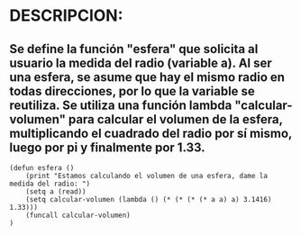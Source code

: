 # DESCRIPCION:
## Se define la función "esfera" que solicita al usuario la medida del radio (variable a). Al ser una esfera, se asume que hay el mismo radio en todas direcciones, por lo que la variable se reutiliza. Se utiliza una función lambda "calcular-volumen" para calcular el volumen de la esfera, multiplicando el cuadrado del radio por sí mismo, luego por pi y finalmente por 1.33.
~~~
(defun esfera ()
	(print "Estamos calculando el volumen de una esfera, dame la medida del radio: ")
	(setq a (read))
	(setq calcular-volumen (lambda () (* (* (* (* a a) a) 3.1416) 1.33)))
	(funcall calcular-volumen)
)
~~~
